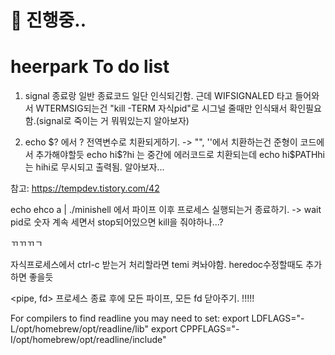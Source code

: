 # 🚧 진행중..
# heerpark To do list

<signal>

1. signal 종료랑 일반 종료코드 일단 인식되긴함. 근데 WIFSIGNALED 타고 들어와서 WTERMSIG되는건
"kill -TERM 자식pid"로 시그널 줄때만 인식돼서 확인필요함.(signal로 죽이는 거 뭐뭐있는지 알아보자)

2. echo $? 에서 ? 전역변수로 치환되게하기. -> "", ''에서 치환하는건 준형이 코드에서 추가해야할듯
echo hi$?hi 는 중간에 에러코드로 치환되는데 echo hi$PATHhi는 hihi로 무시되고 출력됨. 알아보자...

참고: https://tempdev.tistory.com/42

<process>
echo ehco a | ./minishell 에서 파이프 이후 프로세스 실행되는거 종료하기.
-> wait pid로 숫자 계속 세면서 stop되어있으면 kill을 줘야하나...?

ㄲㄲㄲㄱ

<temi>
자식프로세스에서 ctrl-c 받는거 처리할라면 temi 켜놔야함.
heredoc수정할때도 추가하면 좋을듯 

<pipe, fd>
프로세스 종료 후에 모든 파이프, 모든 fd 닫아주기. !!!!!


<note book compile>
For compilers to find readline you may need to set:
  export LDFLAGS="-L/opt/homebrew/opt/readline/lib"
  export CPPFLAGS="-I/opt/homebrew/opt/readline/include"
